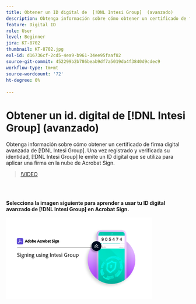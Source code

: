 ```yaml
---
title: Obtener un ID digital de  [!DNL Intesi Group]  (avanzado)
description: Obtenga información sobre cómo obtener un certificado de firma digital avanzada de  [!DNL Intesi Group]
feature: Digital ID
role: User
level: Beginner
jira: KT-8702
thumbnail: KT-8702.jpg
exl-id: d16736cf-2cd5-4ea9-b961-34ee95faaf82
source-git-commit: 452299b2b786beab9df7a5019da4f3840d9cdec9
workflow-type: tm+mt
source-wordcount: '72'
ht-degree: 0%

---
```


# Obtener un id. digital de [!DNL Intesi Group] (avanzado)

Obtenga información sobre cómo obtener un certificado de firma digital avanzada de [!DNL Intesi Group]. Una vez registrado y verificada su identidad, [!DNL Intesi Group] le emite un ID digital que se utiliza para aplicar una firma en la nube de Acrobat Sign.

>[!VIDEO](https://video.tv.adobe.com/v/3449898?quality=12&learn=on&hidetitle=true&captions=spa)

<br> 

**Selecciona la imagen siguiente para aprender a usar tu ID digital avanzado de [!DNL Intesi Group] en Acrobat Sign.**

[![image](assets/IntesiSign_400.png)](intesi-sign.md)

